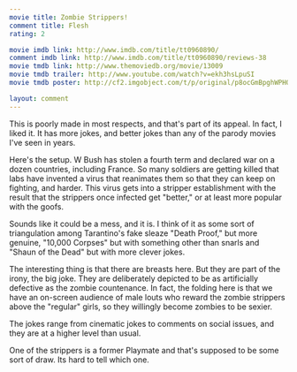 ```yaml
---
movie title: Zombie Strippers!
comment title: Flesh
rating: 2

movie imdb link: http://www.imdb.com/title/tt0960890/
comment imdb link: http://www.imdb.com/title/tt0960890/reviews-38
movie tmdb link: http://www.themoviedb.org/movie/13009
movie tmdb trailer: http://www.youtube.com/watch?v=ekh3hsLpuSI
movie tmdb poster: http://cf2.imgobject.com/t/p/original/p8ocGmBpghWPHQn2WqGAEWsgPve.jpg

layout: comment
---
```


This is poorly made in most respects, and that's part of its appeal. In fact, I liked it. It has more jokes, and better jokes than any of the parody movies I've seen in years. 

Here's the setup. W Bush has stolen a fourth term and declared war on a dozen countries, including France. So many soldiers are getting killed that labs have invented a virus that reanimates them so that they can keep on fighting, and harder. This virus gets into a stripper establishment with the result that the strippers once infected get "better," or at least more popular with the goofs.

Sounds like it could be a mess, and it is. I think of it as some sort of triangulation among Tarantino's fake sleaze "Death Proof," but more genuine, "10,000 Corpses" but with something other than snarls and "Shaun of the Dead" but with more clever jokes.

The interesting thing is that there are breasts here. But they are part of the irony, the big joke. They are deliberately depicted to be as artificially defective as the zombie countenance. In fact, the folding here is that we have an on-screen audience of male louts who reward the zombie strippers above the "regular" girls, so they willingly become zombies to be sexier.

The jokes range from cinematic jokes to comments on social issues, and they are at a higher level than usual.

One of the strippers is a former Playmate and that's supposed to be some sort of draw. Its hard to tell which one.